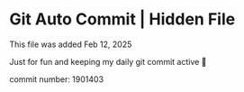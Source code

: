 # Git Auto Commit | Hidden File

This file was added Feb 12, 2025

Just for fun and keeping my daily git commit active 🤪

commit number: 1901403
